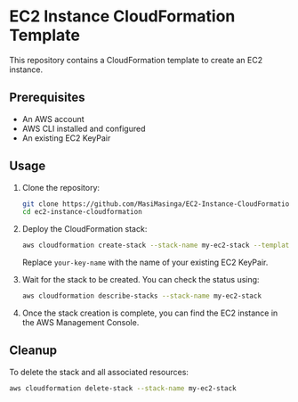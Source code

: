 # EC2 Instance CloudFormation Template

This repository contains a CloudFormation template to create an EC2 instance.

## Prerequisites

- An AWS account
- AWS CLI installed and configured
- An existing EC2 KeyPair

## Usage

1. Clone the repository:

    ```bash
    git clone https://github.com/MasiMasinga/EC2-Instance-CloudFormation-Template.git
    cd ec2-instance-cloudformation
    ```

2. Deploy the CloudFormation stack:

    ```bash
    aws cloudformation create-stack --stack-name my-ec2-stack --template-body file://ec2.template.yaml --parameters ParameterKey=KeyName,ParameterValue=your-key-name
    ```

    Replace `your-key-name` with the name of your existing EC2 KeyPair.

3. Wait for the stack to be created. You can check the status using:

    ```bash
    aws cloudformation describe-stacks --stack-name my-ec2-stack
    ```

4. Once the stack creation is complete, you can find the EC2 instance in the AWS Management Console.

## Cleanup

To delete the stack and all associated resources:

```bash
aws cloudformation delete-stack --stack-name my-ec2-stack

